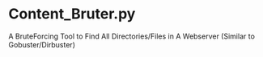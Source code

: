 # Content_Bruter.py
A BruteForcing Tool to Find All Directories/Files in A Webserver (Similar to Gobuster/Dirbuster)
